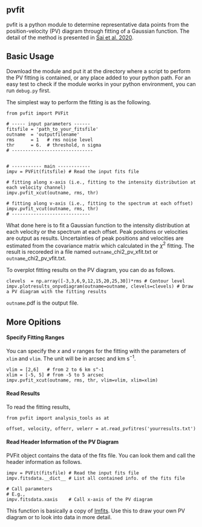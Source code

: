 ## pvfit

pvfit is a python module to determine representative data points from the position-velocity (PV) diagram through fitting of a Gaussian function. The detail of the method is presented in [Sai et al. 2020](https://ui.adsabs.harvard.edu/abs/2020ApJ...893...51S/abstract).


## Basic Usage
Download the module and put it at the directory where a script to perform the PV fitting is contained, or any place added to your python path. For an easy test to check if the module works in your python environment, you can run `debug.py` first.

The simplest way to perform the fitting is as the following.

```
from pvfit import PVFit

# ----- input parameters ------
fitsfile = 'path_to_your_fitsfile'
outname  = 'outputfilename'
rms      = 1   # rms noise level
thr      = 6.  # threshold, n sigma
# ------------------------------


# ----------- main ------------
impv = PVFit(fitsfile) # Read the input fits file

# fitting along x-axis (i.e., fitting to the intensity distribution at each velocity channel)
impv.pvfit_xcut(outname, rms, thr)

# fitting along v-axis (i.e., fitting to the spectrum at each offset)
impv.pvfit_vcut(outname, rms, thr)
# -----------------------------
```
What done here is to fit a Gaussian function to the intensity distribution at each velocity or the spectrum at each offset. Peak positions or velocities are output as results. Uncertainties of peak positions and velocities are estimated from the covariance matrix which calculated in the $\chi^2$ fitting. The result is recoreded in a file named `outname`_chi2_pv_xfit.txt or `outname`_chi2_pv_vfit.txt.

To overplot fitting results on the PV diagram, you can do as follows.

```
clevels  = np.array([-3,3,6,9,12,15,20,25,30])*rms # Contour level
impv.plotresults_onpvdiagram(outname=outname, clevels=clevels) # Draw a PV diagram with the fitting results
```

`outname`.pdf is the output file.

## More Opitions
#### Specify Fitting Ranges
You can specify the $x$ and $v$ ranges for the fitting with the parameters of `xlim` and `vlim`. The unit will be in arcsec and km s$^{-1}$.

```
vlim = [2,6]   # from 2 to 6 km s^-1
xlim = [-5, 5] # from -5 to 5 arcsec
impv.pvfit_xcut(outname, rms, thr, vlim=vlim, xlim=xlim)
```

#### Read Results

To read the fitting results,
```
from pvfit import analysis_tools as at

offset, velocity, offerr, velerr = at.read_pvfitres('yourresults.txt')
```

#### Read Header Information of the PV Diagram
PVFit object contains the data of the fits file. You can look them and call the header information as follows.

```
impv = PVFit(fitsfile) # Read the input fits file
impv.fitsdata.__dict__ # List all contained info. of the fits file

# Call parameters
# E.g.,
impv.fitsdata.xaxis    # Call x-axis of the PV diagram
```

This function is basically a copy of [Imfits](https://github.com/jinshisai/Imfits). Use this to draw your own PV diagram or to look into data in more detail.